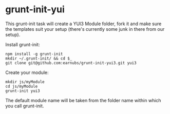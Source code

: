 grunt-init-yui
==============

This grunt-init task will create a YUI3 Module folder, fork it and make sure the templates suit your setup (there's currently some junk in there from our setup).

Install grunt-init:


    npm install -g grunt-init
    mkdir ~/.grunt-init/ && cd $_
    git clone git@github.com:earnubs/grunt-init-yui3.git yui3

Create your module:

    mkdir js/myModule
    cd js/myModule
    grunt-init yui3

The default module name will be taken from the folder name within which you call
grunt-init.
